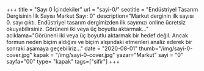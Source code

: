 +++
title = "Sayı 0 İçindekiler"
url = "sayi-0/"
seotitle = "Endüstriyel Tasarım Dergisinin İlk Sayısı Markut Sayı: 0"
description="Markut derginin ilk sayısı 0. sayı çıktı. Endüstriyel tasarım dergimizden ilk sayımızı online ücretsiz okuyabilirsiniz. Görüneni iki veya üç boyutlu aktarmak..."
aciklama="Görüneni iki veya üç boyutlu aktarmak bir hedef değil. Ancak formun neden biçim aldığını ve biçim alışındaki etmenleri analiz ederek bir sonraki aşamaya geçebiliriz..."
date = "2020-08-01"
thumb="/img/sayi-0-cover.jpg"
kapak = "/img/sayi-0-cover.jpg"
yazar="Markut"
sayi = "0"
sayfa="00"
type= "kapak"
tags=["sifir"]
+++

<a href="/sayi-0/giris/" id="next"></a>

